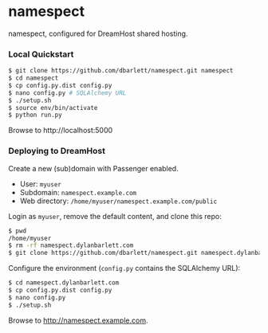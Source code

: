 # namespect

namespect, configured for DreamHost shared hosting.

### Local Quickstart
```sh
$ git clone https://github.com/dbarlett/namespect.git namespect
$ cd namespect
$ cp config.py.dist config.py
$ nano config.py # SQLAlchemy URL
$ ./setup.sh
$ source env/bin/activate
$ python run.py
```
Browse to http://localhost:5000

### Deploying to DreamHost
Create a new (sub)domain with Passenger enabled.
- User: `myuser`
- Subdomain: `namespect.example.com`
- Web directory: `/home/myuser/namespect.example.com/public` 

Login as `myuser`, remove the default content, and clone this repo:
```sh
$ pwd
/home/myuser
$ rm -rf namespect.dylanbarlett.com
$ git clone https://github.com/dbarlett/namespect.git namespect.dylanbarlett.com
```

Configure the environment (`config.py` contains the SQLAlchemy URL):
```sh
$ cd namespect.dylanbarlett.com
$ cp config.py.dist config.py
$ nano config.py
$ ./setup.sh
```
Browse to http://namespect.example.com.